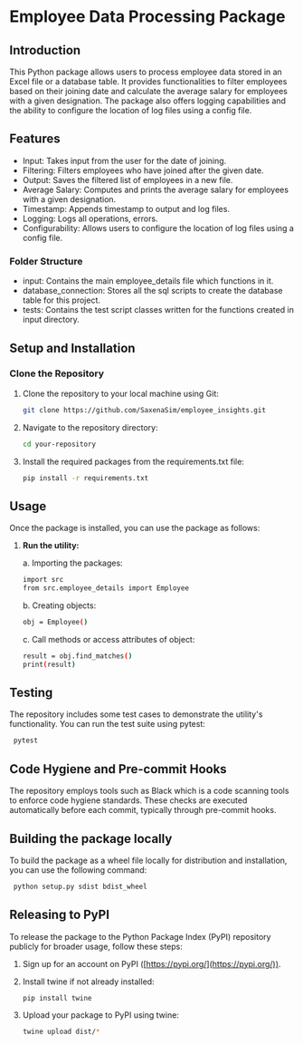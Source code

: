 # Employee Data Processing Package

## Introduction

This Python package allows users to process employee data stored in an Excel file or a database table. It provides functionalities to filter employees based on their joining date and calculate the average salary for employees with a given designation. The package also offers logging capabilities and the ability to configure the location of log files using a config file.

## Features

- Input: Takes input from the user for the date of joining.
- Filtering: Filters employees who have joined after the given date.
- Output: Saves the filtered list of employees in a new file.
- Average Salary: Computes and prints the average salary for employees with a given designation.
- Timestamp: Appends timestamp to output and log files.
- Logging: Logs all operations, errors.
- Configurability: Allows users to configure the location of log files using a config file.

### Folder Structure

- input: Contains the main employee_details file which functions in it.
- database_connection: Stores all the sql scripts to create the database table for this project.
- tests: Contains the test script classes written for the functions created in input directory.

## Setup and Installation

### Clone the Repository

1. Clone the repository to your local machine using Git:
   ```bash
   git clone https://github.com/SaxenaSim/employee_insights.git

2. Navigate to the repository directory:
   ```bash
   cd your-repository

3. Install the required packages from the requirements.txt file:
   ```bash
   pip install -r requirements.txt


## Usage

Once the package is installed, you can use the package as follows:

1. **Run the utility:**

   a. Importing the packages:
   ```bash
   import src
   from src.employee_details import Employee
   ```
   b. Creating objects:
   ```bash
   obj = Employee()
   ```
   c. Call methods or access attributes of object:
   ```bash
   result = obj.find_matches()
   print(result)
   ```

## Testing

The repository includes some test cases to demonstrate the utility's functionality. You can run the test suite using pytest:

```bash
 pytest
 ```

## Code Hygiene and Pre-commit Hooks

The repository employs tools such as Black which is a code scanning tools to enforce code hygiene standards. These checks are executed automatically before each commit, typically through pre-commit hooks.

## Building the package locally

To build the package as a wheel file locally for distribution and installation, you can use the following command:

```bash
 python setup.py sdist bdist_wheel
 ```
## Releasing to PyPI

To release the package to the Python Package Index (PyPI) repository publicly for broader usage, follow these steps:

1. Sign up for an account on PyPI ([https://pypi.org/](https://pypi.org/)).
2. Install twine if not already installed:

    ```bash
    pip install twine
    ```

3. Upload your package to PyPI using twine:

    ```bash
    twine upload dist/*
    ```
